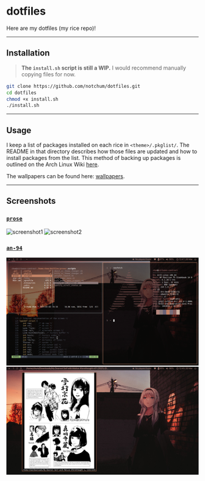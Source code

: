 # dotfiles

Here are my dotfiles (my rice repo)!

---

## Installation
> **The `install.sh` script is still a WIP.** I would recommend manually copying files for now.

```sh
git clone https://github.com/notchum/dotfiles.git
cd dotfiles
chmod +x install.sh
./install.sh
```
---

## Usage

I keep a list of packages installed on each rice in `<theme>/.pkglist/`. The README in that directory describes how those files are updated and how to install packages from the list. This method of backing up packages is outlined on the Arch Linux Wiki [here](https://wiki.archlinux.org/title/Pacman/Tips_and_tricks#List_of_installed_packages).

The wallpapers can be found here: [wallpapers](https://github.com/notchum/wallpapers).

---

##  Screenshots

### [`prose`](prose/)

![screenshot1](doublechic/screenshot1.png)
![screenshot2](doublechic/screenshot2.png)

### [`an-94`](an-94/)

![screenshot1](an-94/screenshot1.png)
![screenshot2](an-94/screenshot2.png)